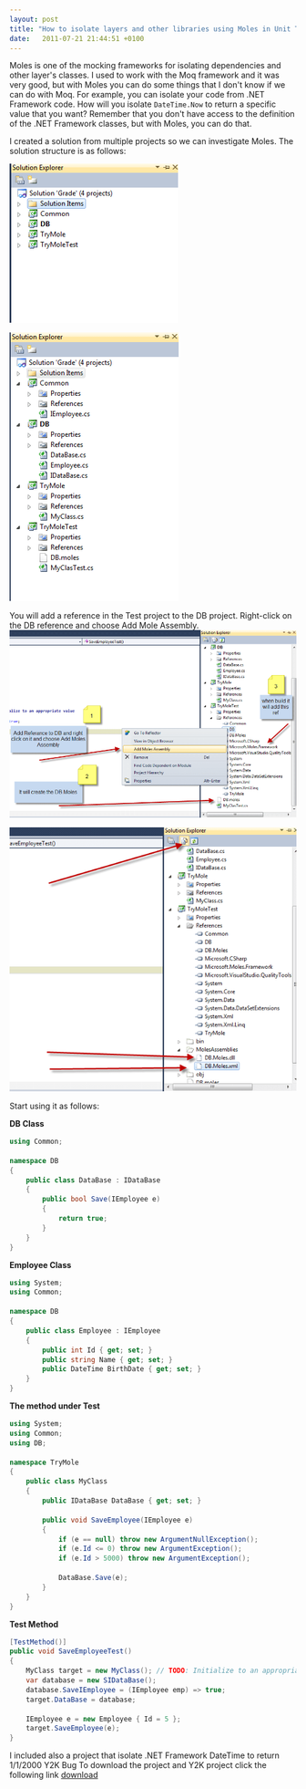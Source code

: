 ```yaml
---
layout: post
title: "How to isolate layers and other libraries using Moles in Unit Testing?"
date:   2011-07-21 21:44:51 +0100
---
```


Moles is one of the mocking frameworks for isolating dependencies and other layer\'s classes. I used to work with the Moq framework and it was very good, but with Moles you can do some things that I don\'t know if we can do with Moq. For example, you can isolate your code from .NET Framework code. How will you isolate `DateTime.Now` to return a specific value that you want? Remember that you don\'t have access to the definition of the .NET Framework classes, but with Moles, you can do that. 

I created a solution from multiple projects so we can investigate Moles. The solution structure is as follows:

![Solution Structure](/assets/images/2011/07/7-21-2011-5-13-39-PM.png)

![Project Structure](/assets/images/2011/07/7-21-2011-5-13-58-PM.png)

You will add a reference in the Test project to the DB project. Right-click on the DB reference and choose Add Mole Assembly.
![Add Mole Assembly](/assets/images/2011/07/7-21-2011-5-16-27-PM.png)

![Mole Assembly](/assets/images/2011/07/7-21-2011-6-05-42-PM.png)

Start using it as follows:

**DB Class**
```csharp
using Common;

namespace DB 
{ 
    public class DataBase : IDataBase 
    { 
        public bool Save(IEmployee e) 
        { 
            return true; 
        } 
    } 
}
```
**Employee Class**

```csharp
using System;
using Common;

namespace DB 
{ 
    public class Employee : IEmployee 
    { 
        public int Id { get; set; } 
        public string Name { get; set; } 
        public DateTime BirthDate { get; set; } 
    } 
}
```

**The method under Test**

```csharp
using System;
using Common;
using DB;

namespace TryMole 
{ 
    public class MyClass 
    { 
        public IDataBase DataBase { get; set; }

        public void SaveEmployee(IEmployee e) 
        { 
            if (e == null) throw new ArgumentNullException();
            if (e.Id <= 0) throw new ArgumentException();
            if (e.Id > 5000) throw new ArgumentException();
            
            DataBase.Save(e);
        } 
    } 
}

```
**Test Method**

```csharp
[TestMethod()]
public void SaveEmployeeTest() 
{
    MyClass target = new MyClass(); // TODO: Initialize to an appropriate value
    var database = new SIDataBase();
    database.SaveIEmployee = (IEmployee emp) => true;
    target.DataBase = database;

    IEmployee e = new Employee { Id = 5 };
    target.SaveEmployee(e);
}

```


I included also a project that isolate .NET Framework DateTime to return 1/1/2000 Y2K Bug To download
the project and Y2K project click the following link
[download](https://skydrive.live.com/#!/?cid=4bcaa16d27b46600&sc=documents&uc=2&id=4BCAA16D27B46600%211898 "Download")

